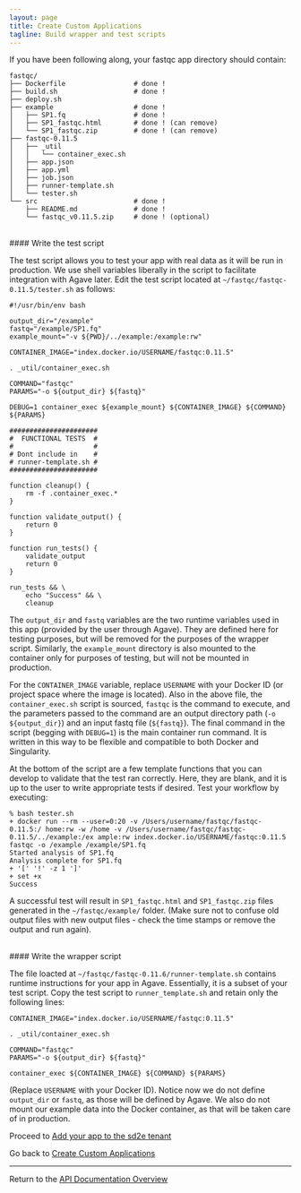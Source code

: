 ```yaml
---
layout: page
title: Create Custom Applications
tagline: Build wrapper and test scripts
---
```


If you have been following along, your fastqc app directory should contain:
```
fastqc/
├── Dockerfile                 # done !
├── build.sh                   # done !
├── deploy.sh
├── example                    # done !
│   ├── SP1.fq                 # done !
│   ├── SP1_fastqc.html        # done ! (can remove)
│   └── SP1_fastqc.zip         # done ! (can remove)
├── fastqc-0.11.5
│   ├── _util
│   │   └── container_exec.sh
│   ├── app.json
│   ├── app.yml
│   ├── job.json
│   ├── runner-template.sh
│   └── tester.sh
└── src                        # done !
    ├── README.md              # done !
    └── fastqc_v0.11.5.zip     # done ! (optional)
```

<br>
#### Write the test script

The test script allows you to test your app with real data as it will be run in
production. We use shell variables liberally in the script to facilitate
integration with Agave later. Edit the test script located at
`~/fastqc/fastqc-0.11.5/tester.sh` as follows:
```
#!/usr/bin/env bash

output_dir="/example"
fastq="/example/SP1.fq"
example_mount="-v ${PWD}/../example:/example:rw"

CONTAINER_IMAGE="index.docker.io/USERNAME/fastqc:0.11.5"

. _util/container_exec.sh

COMMAND="fastqc"
PARAMS="-o ${output_dir} ${fastq}"

DEBUG=1 container_exec ${example_mount} ${CONTAINER_IMAGE} ${COMMAND} ${PARAMS}

######################
#  FUNCTIONAL TESTS  #
#                    #
# Dont include in    #
# runner-template.sh #
######################

function cleanup() {
    rm -f .container_exec.*
}

function validate_output() {
    return 0
}

function run_tests() {
    validate_output
    return 0
}

run_tests && \
    echo "Success" && \
    cleanup
```

The `output_dir` and `fastq` variables are the two runtime variables used in this
app (provided by the user through Agave). They are defined here for testing
purposes, but will be removed for the purposes of the wrapper script. Similarly,
the `example_mount` directory is also mounted to the container only for purposes
of testing, but will not be mounted in production.

For the `CONTAINER_IMAGE` variable,
replace `USERNAME` with your Docker ID (or project space where the image is
located). Also in the above file, the `container_exec.sh` script is sourced, `fastqc`
is the command to execute, and the parameters passed to the command are an
output directory path (`-o ${output_dir}`) and an input fastq file (`${fastq}`).
The final command in the script (begging with `DEBUG=1`) is the main container
run command. It is written in this way to be flexible and compatible to both
Docker and Singularity.

At the bottom of the script are a few template functions that you can develop
to validate that the test ran correctly. Here,
they are blank, and it is up to the user to write appropriate tests if desired.
Test your workflow by executing:
```
% bash tester.sh
+ docker run --rm --user=0:20 -v /Users/username/fastqc/fastqc-0.11.5:/ home:rw -w /home -v /Users/username/fastqc/fastqc-0.11.5/../example:/ex ample:rw index.docker.io/USERNAME/fastqc:0.11.5 fastqc -o /example /example/SP1.fq
Started analysis of SP1.fq
Analysis complete for SP1.fq
+ '[' '!' -z 1 ']'
+ set +x
Success
```

A successful test will result in `SP1_fastqc.html` and `SP1_fastqc.zip` files generated in the `~/fastqc/example/` folder. (Make sure not to confuse old output files with new output files - check the time stamps or remove the output and run again).

<br> 
#### Write the wrapper script

The file loacted at `~/fastqc/fastqc-0.11.6/runner-template.sh` contains runtime
instructions for your app in Agave. Essentially, it is a subset of your test 
script. Copy the test script to `runner_template.sh` and retain only the following
lines:
```
CONTAINER_IMAGE="index.docker.io/USERNAME/fastqc:0.11.5"

. _util/container_exec.sh

COMMAND="fastqc"
PARAMS="-o ${output_dir} ${fastq}"

container_exec ${CONTAINER_IMAGE} ${COMMAND} ${PARAMS}
```

(Replace `USERNAME` with your Docker ID).
Notice now we do not define `output_dir` or `fastq`, as those will be defined
by Agave. We also do not mount our example data into the Docker container,
as that will be taken care of in production.

Proceed to [Add your app to the sd2e tenant](create_application_04.md)

Go back to [Create Custom Applications](create_application.md)

---
Return to the [API Documentation Overview](../index.md)
